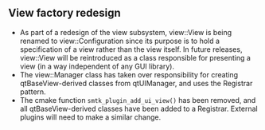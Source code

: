 ## View factory redesign

- As part of a redesign of the view subsystem, view::View is being renamed to view::Configuration since its purpose is to hold a specification of a view rather than the view itself. In future releases, view::View will be reintroduced as a class responsible for presenting a view (in a way independent of any GUI library).
- The view::Manager class has taken over responsibility for creating qtBaseView-derived classes from qtUIManager, and uses the Registrar pattern.
- The cmake function `smtk_plugin_add_ui_view()` has been removed, and all qtBaseView-derived classes have been added to a Registrar. External plugins will need to make a similar change.

